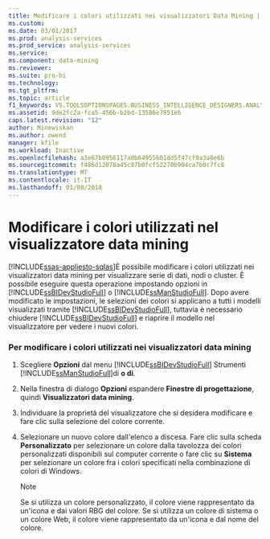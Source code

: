 ```yaml
---
title: Modificare i colori utilizzati nei visualizzatori Data Mining | Documenti Microsoft
ms.custom: 
ms.date: 03/01/2017
ms.prod: analysis-services
ms.prod_service: analysis-services
ms.service: 
ms.component: data-mining
ms.reviewer: 
ms.suite: pro-bi
ms.technology: 
ms.tgt_pltfrm: 
ms.topic: article
f1_keywords: VS.TOOLSOPTIONSPAGES.BUSINESS_INTELLIGENCE_DESIGNERS.ANALYSIS_SERVICES_DESIGNERS.DATA_MINING_VIEWERS
ms.assetid: 9de2fc2a-fca5-456b-b2bd-13586e7951e6
caps.latest.revision: "12"
author: Minewiskan
ms.author: owend
manager: kfile
ms.workload: Inactive
ms.openlocfilehash: a3e67b0956117a0b64955601dd5f47cf9a3a8e6b
ms.sourcegitcommit: f486d12078a45c87b0fcf52270b904ca7b0c7fc8
ms.translationtype: MT
ms.contentlocale: it-IT
ms.lasthandoff: 01/08/2018
---
```

# <a name="change-the-colors-used-in-the-data-mining-viewer"></a>Modificare i colori utilizzati nel visualizzatore data mining
[!INCLUDE[ssas-appliesto-sqlas](../../includes/ssas-appliesto-sqlas.md)]È possibile modificare i colori utilizzati nei visualizzatori data mining per visualizzare serie di dati, nodi o cluster. È possibile eseguire questa operazione impostando opzioni in [!INCLUDE[ssBIDevStudioFull](../../includes/ssbidevstudiofull-md.md)] o [!INCLUDE[ssManStudioFull](../../includes/ssmanstudiofull-md.md)]. Dopo avere modificato le impostazioni, le selezioni dei colori si applicano a tutti i modelli visualizzati tramite [!INCLUDE[ssBIDevStudioFull](../../includes/ssbidevstudiofull-md.md)], tuttavia è necessario chiudere [!INCLUDE[ssBIDevStudioFull](../../includes/ssbidevstudiofull-md.md)] e riaprire il modello nel visualizzatore per vedere i nuovi colori.  
  
### <a name="to-change-the-colors-used-in-the-data-mining-viewers"></a>Per modificare i colori utilizzati nei visualizzatori data mining  
  
1.  Scegliere **Opzioni** dal menu [!INCLUDE[ssBIDevStudioFull](../../includes/ssbidevstudiofull-md.md)] Strumenti [!INCLUDE[ssManStudioFull](../../includes/ssmanstudiofull-md.md)]di **o di**.  
  
2.  Nella finestra di dialogo **Opzioni** espandere **Finestre di progettazione**, quindi **Visualizzatori data mining**.  
  
3.  Individuare la proprietà del visualizzatore che si desidera modificare e fare clic sulla selezione del colore corrente.  
  
4.  Selezionare un nuovo colore dall'elenco a discesa. Fare clic sulla scheda **Personalizzato** per selezionare un colore dalla tavolozza dei colori personalizzati disponibili sul computer corrente o fare clic su **Sistema** per selezionare un colore fra i colori specificati nella combinazione di colori di Windows.  
  
    > [!NOTE]  
    >  Se si utilizza un colore personalizzato, il colore viene rappresentato da un'icona e dai valori RBG del colore. Se si utilizza un colore di sistema o un colore Web, il colore viene rappresentato da un'icona e dal nome del colore.  
  
  

